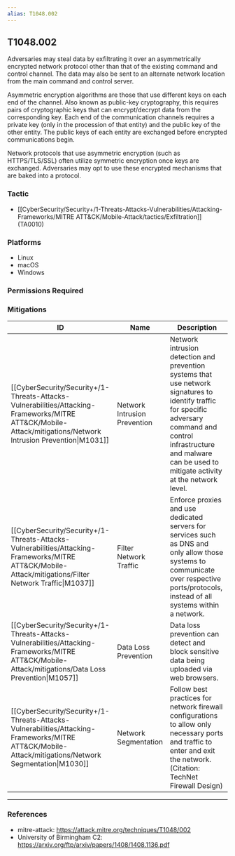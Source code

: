 ```yaml
---
alias: T1048.002
---
```


## T1048.002

Adversaries may steal data by exfiltrating it over an asymmetrically encrypted network protocol other than that of the existing command and control channel. The data may also be sent to an alternate network location from the main command and control server. 

Asymmetric encryption algorithms are those that use different keys on each end of the channel. Also known as public-key cryptography, this requires pairs of cryptographic keys that can encrypt/decrypt data from the corresponding key. Each end of the communication channels requires a private key (only in the procession of that entity) and the public key of the other entity. The public keys of each entity are exchanged before encrypted communications begin. 

Network protocols that use asymmetric encryption (such as HTTPS/TLS/SSL) often utilize symmetric encryption once keys are exchanged. Adversaries may opt to use these encrypted mechanisms that are baked into a protocol. 


### Tactic
- [[CyberSecurity/Security+/1-Threats-Attacks-Vulnerabilities/Attacking-Frameworks/MITRE ATT&CK/Mobile-Attack/tactics/Exfiltration]] (TA0010)

### Platforms
- Linux
- macOS
- Windows

### Permissions Required

### Mitigations

| ID | Name | Description |
| --- | --- | --- |
| [[CyberSecurity/Security+/1-Threats-Attacks-Vulnerabilities/Attacking-Frameworks/MITRE ATT&CK/Mobile-Attack/mitigations/Network Intrusion Prevention\|M1031]] | Network Intrusion Prevention | Network intrusion detection and prevention systems that use network signatures to identify traffic for specific adversary command and control infrastructure and malware can be used to mitigate activity at the network level.  |
| [[CyberSecurity/Security+/1-Threats-Attacks-Vulnerabilities/Attacking-Frameworks/MITRE ATT&CK/Mobile-Attack/mitigations/Filter Network Traffic\|M1037]] | Filter Network Traffic | Enforce proxies and use dedicated servers for services such as DNS and only allow those systems to communicate over respective ports/protocols, instead of all systems within a network.  |
| [[CyberSecurity/Security+/1-Threats-Attacks-Vulnerabilities/Attacking-Frameworks/MITRE ATT&CK/Mobile-Attack/mitigations/Data Loss Prevention\|M1057]] | Data Loss Prevention | Data loss prevention can detect and block sensitive data being uploaded via web browsers. |
| [[CyberSecurity/Security+/1-Threats-Attacks-Vulnerabilities/Attacking-Frameworks/MITRE ATT&CK/Mobile-Attack/mitigations/Network Segmentation\|M1030]] | Network Segmentation | Follow best practices for network firewall configurations to allow only necessary ports and traffic to enter and exit the network.(Citation: TechNet Firewall Design) |


---
### References

- mitre-attack: https://attack.mitre.org/techniques/T1048/002
- University of Birmingham C2: https://arxiv.org/ftp/arxiv/papers/1408/1408.1136.pdf
